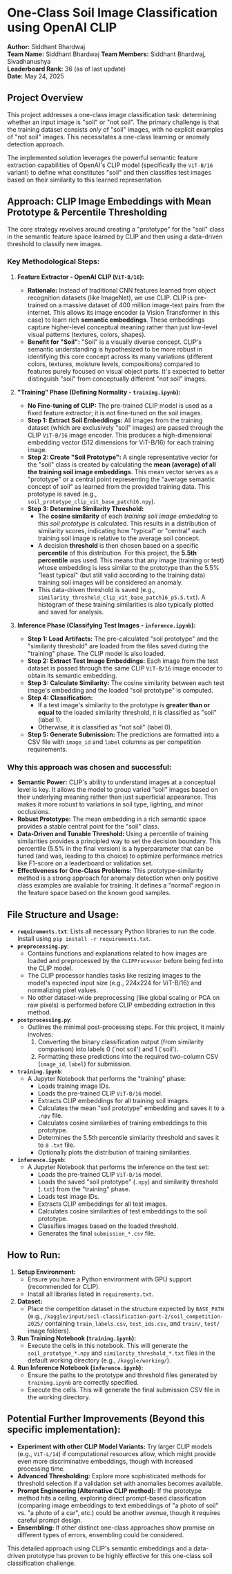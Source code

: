 # One-Class Soil Image Classification using OpenAI CLIP

**Author:** Siddhant Bhardwaj  
**Team Name:** Siddhant Bhardwaj
**Team Members:** Siddhant Bhardwaj, Sivadhanushya  
**Leaderboard Rank:** 36 (as of last update)  
**Date:** May 24, 2025

## Project Overview

This project addresses a one-class image classification task: determining whether an input image is "soil" or "not soil". The primary challenge is that the training dataset consists *only* of "soil" images, with no explicit examples of "not soil" images. This necessitates a one-class learning or anomaly detection approach.

The implemented solution leverages the powerful semantic feature extraction capabilities of OpenAI's CLIP model (specifically the `ViT-B/16` variant) to define what constitutes "soil" and then classifies test images based on their similarity to this learned representation.

## Approach: CLIP Image Embeddings with Mean Prototype & Percentile Thresholding

The core strategy revolves around creating a "prototype" for the "soil" class in the semantic feature space learned by CLIP and then using a data-driven threshold to classify new images.

### Key Methodological Steps:

1.  **Feature Extractor - OpenAI CLIP (`ViT-B/16`):**
    *   **Rationale:** Instead of traditional CNN features learned from object recognition datasets (like ImageNet), we use CLIP. CLIP is pre-trained on a massive dataset of 400 million image-text pairs from the internet. This allows its image encoder (a Vision Transformer in this case) to learn rich **semantic embeddings**. These embeddings capture higher-level conceptual meaning rather than just low-level visual patterns (textures, colors, shapes).
    *   **Benefit for "Soil":** "Soil" is a visually diverse concept. CLIP's semantic understanding is hypothesized to be more robust in identifying this core concept across its many variations (different colors, textures, moisture levels, compositions) compared to features purely focused on visual object parts. It's expected to better distinguish "soil" from conceptually different "not soil" images.

2.  **"Training" Phase (Defining Normality - `training.ipynb`):**
    *   **No Fine-tuning of CLIP:** The pre-trained CLIP model is used as a fixed feature extractor; it is not fine-tuned on the soil images.
    *   **Step 1: Extract Soil Embeddings:** All images from the training dataset (which are exclusively "soil" images) are passed through the CLIP `ViT-B/16` image encoder. This produces a high-dimensional embedding vector (512 dimensions for ViT-B/16) for each training image.
    *   **Step 2: Create "Soil Prototype":** A single representative vector for the "soil" class is created by calculating the **mean (average) of all the training soil image embeddings**. This mean vector serves as a "prototype" or a central point representing the "average semantic concept of soil" as learned from the provided training data. This prototype is saved (e.g., `soil_prototype_clip_vit_base_patch16.npy`).
    *   **Step 3: Determine Similarity Threshold:**
        *   The **cosine similarity** of each *training soil image embedding* to this *soil prototype* is calculated. This results in a distribution of similarity scores, indicating how "typical" or "central" each training soil image is relative to the average soil concept.
        *   A decision **threshold** is then chosen based on a specific **percentile** of this distribution. For this project, the **5.5th percentile** was used. This means that any image (training or test) whose embedding is less similar to the prototype than the 5.5% "least typical" (but still valid according to the training data) training soil images will be considered an anomaly.
        *   This data-driven threshold is saved (e.g., `similarity_threshold_clip_vit_base_patch16_p5.5.txt`). A histogram of these training similarities is also typically plotted and saved for analysis.

3.  **Inference Phase (Classifying Test Images - `inference.ipynb`):**
    *   **Step 1: Load Artifacts:** The pre-calculated "soil prototype" and the "similarity threshold" are loaded from the files saved during the "training" phase. The CLIP model is also loaded.
    *   **Step 2: Extract Test Image Embeddings:** Each image from the test dataset is passed through the same CLIP `ViT-B/16` image encoder to obtain its semantic embedding.
    *   **Step 3: Calculate Similarity:** The cosine similarity between each test image's embedding and the loaded "soil prototype" is computed.
    *   **Step 4: Classification:**
        *   If a test image's similarity to the prototype is **greater than or equal to** the loaded similarity threshold, it is classified as "soil" (label 1).
        *   Otherwise, it is classified as "not soil" (label 0).
    *   **Step 5: Generate Submission:** The predictions are formatted into a CSV file with `image_id` and `label` columns as per competition requirements.

### Why this approach was chosen and successful:

*   **Semantic Power:** CLIP's ability to understand images at a conceptual level is key. It allows the model to group varied "soil" images based on their underlying meaning rather than just superficial appearance. This makes it more robust to variations in soil type, lighting, and minor occlusions.
*   **Robust Prototype:** The mean embedding in a rich semantic space provides a stable central point for the "soil" class.
*   **Data-Driven and Tunable Threshold:** Using a percentile of training similarities provides a principled way to set the decision boundary. This percentile (5.5% in the final version) is a hyperparameter that can be tuned (and was, leading to this choice) to optimize performance metrics like F1-score on a leaderboard or validation set.
*   **Effectiveness for One-Class Problems:** This prototype-similarity method is a strong approach for anomaly detection when only positive class examples are available for training. It defines a "normal" region in the feature space based on the known good samples.

## File Structure and Usage:

*   **`requirements.txt`**: Lists all necessary Python libraries to run the code. Install using `pip install -r requirements.txt`.
*   **`preprocessing.py`**:
    *   Contains functions and explanations related to how images are loaded and preprocessed by the `CLIPProcessor` before being fed into the CLIP model.
    *   The CLIP processor handles tasks like resizing images to the model's expected input size (e.g., 224x224 for ViT-B/16) and normalizing pixel values.
    *   No other dataset-wide preprocessing (like global scaling or PCA on raw pixels) is performed before CLIP embedding extraction in this method.
*   **`postprocessing.py`**:
    *   Outlines the minimal post-processing steps. For this project, it mainly involves:
        1.  Converting the binary classification output (from similarity comparison) into labels 0 ('not soil') and 1 ('soil').
        2.  Formatting these predictions into the required two-column CSV (`image_id`, `label`) for submission.
*   **`training.ipynb`**:
    *   A Jupyter Notebook that performs the "training" phase:
        *   Loads training image IDs.
        *   Loads the pre-trained CLIP `ViT-B/16` model.
        *   Extracts CLIP embeddings for all training soil images.
        *   Calculates the mean "soil prototype" embedding and saves it to a `.npy` file.
        *   Calculates cosine similarities of training embeddings to this prototype.
        *   Determines the 5.5th percentile similarity threshold and saves it to a `.txt` file.
        *   Optionally plots the distribution of training similarities.
*   **`inference.ipynb`**:
    *   A Jupyter Notebook that performs the inference on the test set:
        *   Loads the pre-trained CLIP `ViT-B/16` model.
        *   Loads the saved "soil prototype" (`.npy`) and similarity threshold (`.txt`) from the "training" phase.
        *   Loads test image IDs.
        *   Extracts CLIP embeddings for all test images.
        *   Calculates cosine similarities of test embeddings to the soil prototype.
        *   Classifies images based on the loaded threshold.
        *   Generates the final `submission_*.csv` file.

## How to Run:

1.  **Setup Environment:**
    *   Ensure you have a Python environment with GPU support (recommended for CLIP).
    *   Install all libraries listed in `requirements.txt`.
2.  **Dataset:**
    *   Place the competition dataset in the structure expected by `BASE_PATH` (e.g., `/kaggle/input/soil-classification-part-2/soil_competition-2025/` containing `train_labels.csv`, `test_ids.csv`, and `train/`, `test/` image folders).
3.  **Run Training Notebook (`training.ipynb`):**
    *   Execute the cells in this notebook. This will generate the `soil_prototype_*.npy` and `similarity_threshold_*.txt` files in the default working directory (e.g., `/kaggle/working/`).
4.  **Run Inference Notebook (`inference.ipynb`):**
    *   Ensure the paths to the prototype and threshold files generated by `training.ipynb` are correctly specified.
    *   Execute the cells. This will generate the final submission CSV file in the working directory.

## Potential Further Improvements (Beyond this specific implementation):

*   **Experiment with other CLIP Model Variants:** Try larger CLIP models (e.g., `ViT-L/14`) if computational resources allow, which might provide even more discriminative embeddings, though with increased processing time.
*   **Advanced Thresholding:** Explore more sophisticated methods for threshold selection if a validation set with anomalies becomes available.
*   **Prompt Engineering (Alternative CLIP method):** If the prototype method hits a ceiling, exploring direct prompt-based classification (comparing image embeddings to text embeddings of "a photo of soil" vs. "a photo of a car", etc.) could be another avenue, though it requires careful prompt design.
*   **Ensembling:** If other distinct one-class approaches show promise on different types of errors, ensembling could be considered.

This detailed approach using CLIP's semantic embeddings and a data-driven prototype has proven to be highly effective for this one-class soil classification challenge.